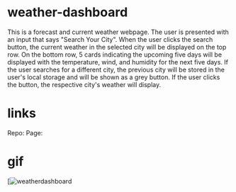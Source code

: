 # weather-dashboard
This is a forecast and current weather webpage. The user is presented with an input that says "Search Your City". When the user clicks the search button, the current weather in the selected city will be displayed on the top row. On the bottom row, 5 cards indicating the upcoming five days will be displayed with the temperature, wind, and humidity for the next five days. If the user searches for a different city, the previous city will be stored in the user's local storage and will be shown as a grey button. If the user clicks the button, the respective city's weather will display.

# links
Repo: 
Page: 

# gif
[![weatherdashboard](https://user-images.githubusercontent.com/95255407/152657709-a6c88d9a-0a72-4460-92ba-7887bd9306e1.gif)


